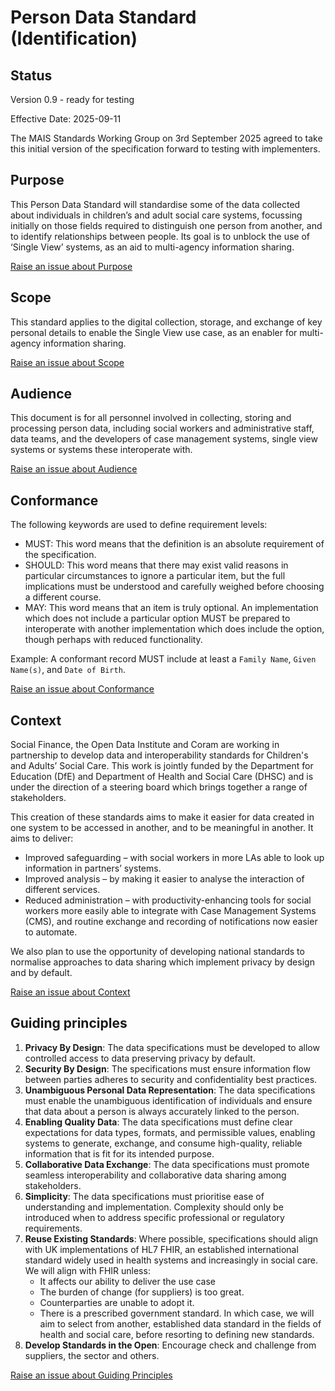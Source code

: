 # Person Data Standard (Identification)

## Status

Version 0.9 - ready for testing

Effective Date: 2025-09-11

The MAIS Standards Working Group on 3rd September 2025 agreed to take this initial version of the specification forward to testing with implementers.

## Purpose
This Person Data Standard will standardise some of the data collected about individuals in children’s and adult social care systems, focussing initially on those fields required to distinguish one person from another, and to identify relationships between people. Its goal is to unblock the use of ‘Single View’ systems, as an aid to multi-agency information sharing.

<a href="https://github.com/SocialCareData/person-standard/issues/new?template=content_issue.yml&title=Issue+regarding+People+Spec+Purpose" class="web-button" target="_blank">Raise an issue about Purpose</a>

## Scope
This standard applies to the digital collection, storage, and exchange of key personal details to enable the Single View use case, as an enabler for multi-agency information sharing.

<a href="https://github.com/SocialCareData/person-standard/issues/new?template=content_issue.yml&title=Issue+regarding+People+Spec+Scope" class="web-button" target="_blank">Raise an issue about Scope</a>

## Audience
This document is for all personnel involved in collecting, storing and processing person data, including social workers and administrative staff, data teams, and the developers of case management systems, single view systems or systems these interoperate with.

<a href="https://github.com/SocialCareData/person-standard/issues/new?template=content_issue.yml&title=Issue+regarding+People+Spec+Audience" class="web-button" target="_blank">Raise an issue about Audience</a>

## Conformance
The following keywords are used to define requirement levels:
  - MUST: This word means that the definition is an absolute requirement of the specification.
  - SHOULD: This word means that there may exist valid reasons in particular circumstances to ignore a particular item, but the full implications must be understood and carefully weighed before choosing a different course.
  - MAY: This word means that an item is truly optional. An implementation which does not include a particular option MUST be prepared to interoperate with another implementation which does include the option, though perhaps with reduced functionality.

Example: A conformant record MUST include at least a `Family Name`, `Given Name(s)`, and `Date of Birth`.

<a href="https://github.com/SocialCareData/person-standard/issues/new?template=content_issue.yml&title=Issue+regarding+People+Spec+Conformance" class="web-button" target="_blank">Raise an issue about Conformance</a>

## Context

Social Finance, the Open Data Institute and Coram are working in partnership to develop data and interoperability standards for Children's and Adults’ Social Care. This work is jointly funded by the Department for Education (DfE) and Department of Health and Social Care (DHSC) and is under the direction of a steering board which brings together a range of stakeholders.

This creation of these standards aims to make it easier for data created in one system to be accessed in another, and to be meaningful in another. It aims to deliver:
- Improved safeguarding – with social workers in more LAs able to look up information in partners’ systems.
- Improved analysis – by making it easier to analyse the interaction of different services.
- Reduced administration – with productivity-enhancing tools for social workers more easily able to integrate with Case Management Systems (CMS), and routine exchange and recording of notifications now easier to automate.

We also plan to use the opportunity of developing national standards to normalise approaches to data sharing which implement privacy by design and by default.

<a href="https://github.com/SocialCareData/person-standard/issues/new?template=content_issue.yml&title=Issue+regarding+People+Spec+Context" class="web-button" target="_blank">Raise an issue about Context</a>

## Guiding principles

1. **Privacy By Design**: The data specifications must be developed to allow controlled access to data preserving privacy by default.
2. **Security By Design**: The specifications must ensure information flow between parties adheres to security and confidentiality best practices.
3. **Unambiguous Personal Data Representation**: The data specifications must enable the unambiguous identification of individuals and ensure that data about a person is always accurately linked to the person.
4. **Enabling Quality Data**: The data specifications must define clear expectations for data types, formats, and permissible values, enabling systems to generate, exchange, and consume high-quality, reliable information that is fit for its intended purpose.
5. **Collaborative Data Exchange**: The data specifications must promote seamless interoperability and collaborative data sharing among stakeholders.
6. **Simplicity**: The data specifications must prioritise ease of understanding and implementation. Complexity should only be introduced when to address specific professional or regulatory requirements.
7. **Reuse Existing Standards**: Where possible, specifications should align with UK implementations of HL7 FHIR, an established international standard widely used in health systems and increasingly in social care. We will align with FHIR unless:
    - It affects our ability to deliver the use case
    - The burden of change (for suppliers) is too great.
    - Counterparties are unable to adopt it.
    - There is a prescribed government standard.
    In which case, we will aim to select from another, established data standard in the fields of health and social care, before resorting to defining new standards.
8. **Develop Standards in the Open**: Encourage check and challenge from suppliers, the sector and others.


<a href="https://github.com/SocialCareData/person-standard/issues/new?template=content_issue.yml&title=Issue+regarding+People+Spec+Principles" class="web-button" target="_blank">Raise an issue about Guiding Principles</a>



